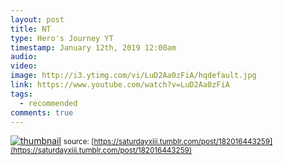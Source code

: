 ```yaml
---
layout: post
title: NT
type: Hero's Journey YT
timestamp: January 12th, 2019 12:00am
audio: 
video: 
image: http://i3.ytimg.com/vi/LuD2Aa0zFiA/hqdefault.jpg
link: https://www.youtube.com/watch?v=LuD2Aa0zFiA
tags:
  - recommended
comments: true
---
```

[![thumbnail](http://i3.ytimg.com/vi/LuD2Aa0zFiA/hqdefault.jpg)](https://www.youtube.com/watch?v=LuD2Aa0zFiA)
<small>source: [https://saturdayxiii.tumblr.com/post/182016443259](https://saturdayxiii.tumblr.com/post/182016443259)</small>